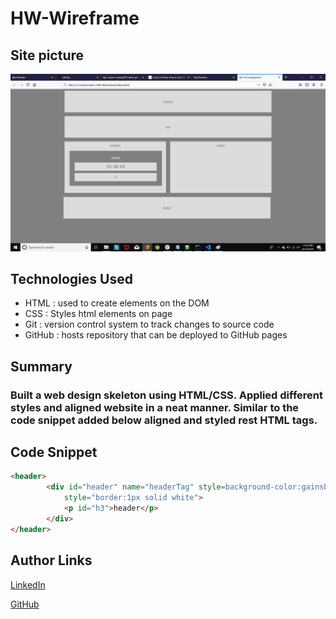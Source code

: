 # HW-Wireframe

## Site picture
![Site](wireframe.jpg)
## Technologies Used
- HTML : used to create elements on the DOM
- CSS  : Styles html elements on page
- Git : version control system to track changes to source code
- GitHub : hosts repository that can be deployed to GitHub pages

## Summary
### Built a web design skeleton using HTML/CSS. Applied different styles and aligned website in a neat manner. Similar to the code snippet added below aligned and styled rest HTML tags.

## Code Snippet
```HTML
<header>
        <div id="header" name="headerTag" style=background-color:gainsboro align="center"
            style="border:1px solid white">
            <p id="h3">header</p>
        </div>
</header>
```


## Author Links
[LinkedIn](https://www.linkedin.com/feed/)

[GitHub](https://github.com/Mahi-Mani)

